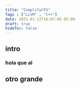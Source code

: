 ```yaml
---
title: "SimplifyCFG"
Tags : ["LLVM" , "C++"] 
date: 2025-01-12T16:07:05-05:00
draft: true
hideToc: false
---
```



## intro

### hola que al

## otro grande
